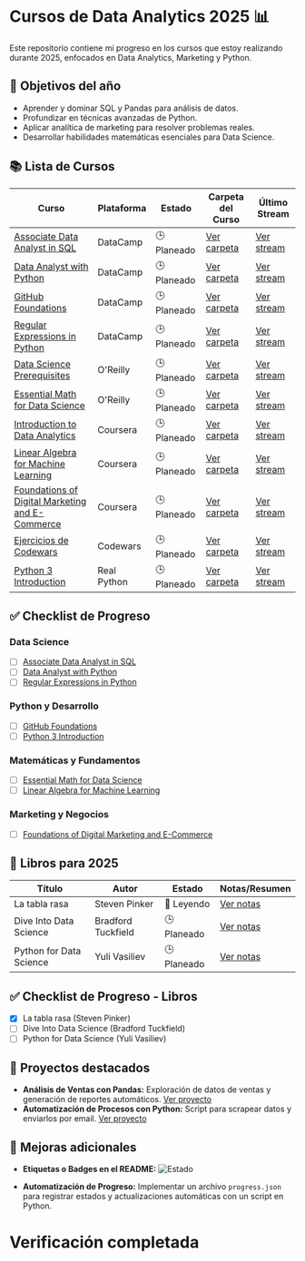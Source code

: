 # Cursos de Data Analytics 2025 📊

Este repositorio contiene mi progreso en los cursos que estoy realizando durante 2025, enfocados en Data Analytics, Marketing y Python.

## 🎯 Objetivos del año
- Aprender y dominar SQL y Pandas para análisis de datos.
- Profundizar en técnicas avanzadas de Python.
- Aplicar analítica de marketing para resolver problemas reales.
- Desarrollar habilidades matemáticas esenciales para Data Science.

## 📚 Lista de Cursos
| Curso                                         | Plataforma          | Estado      | Carpeta del Curso                                 | Último Stream                          |
|----------------------------------------------|---------------------|-------------|--------------------------------------------------|-------------------------------------------|
| [Associate Data Analyst in SQL](Associate_Data_Analyst_SQL/) | DataCamp            | 🕒 Planeado   | [Ver carpeta](Associate_Data_Analyst_SQL/)       | [Ver stream](#)                          |
| [Data Analyst with Python](Data_Analyst_with_Python/)        | DataCamp            | 🕒 Planeado   | [Ver carpeta](Data_Analyst_with_Python/)         | [Ver stream](#)                          |
| [GitHub Foundations](GitHub_Foundations/)                    | DataCamp            | 🕒 Planeado   | [Ver carpeta](GitHub_Foundations/)               | [Ver stream](#)                          |
| [Regular Expressions in Python](Regular_Expressions_in_Python/) | DataCamp       | 🕒 Planeado   | [Ver carpeta](Regular_Expressions_in_Python/)    | [Ver stream](#)                          |
| [Data Science Prerequisites](Data_Science_Prerequisites/)    | O'Reilly            | 🕒 Planeado   | [Ver carpeta](Data_Science_Prerequisites/)       | [Ver stream](#)                          |
| [Essential Math for Data Science](Essential_Math_for_Data_Science/) | O'Reilly    | 🕒 Planeado   | [Ver carpeta](Essential_Math_for_Data_Science/)  | [Ver stream](#)                          |
| [Introduction to Data Analytics](Intro_to_Data_Analytics/)   | Coursera            | 🕒 Planeado   | [Ver carpeta](Intro_to_Data_Analytics/)          | [Ver stream](#)                          |
| [Linear Algebra for Machine Learning](Linear_Algebra_ML/)    | Coursera            | 🕒 Planeado   | [Ver carpeta](Linear_Algebra_ML/)                | [Ver stream](#)                          |
| [Foundations of Digital Marketing and E-Commerce](Digital_Marketing_ECommerce/) | Coursera | 🕒 Planeado   | [Ver carpeta](Digital_Marketing_ECommerce/)      | [Ver stream](#)                          |
| [Ejercicios de Codewars](Codewars_Exercises/)                | Codewars            | 🕒 Planeado   | [Ver carpeta](Codewars_Exercises/)               | [Ver stream](#)                          |
| [Python 3 Introduction](Python3_Introduction/)              | Real Python         | 🕒 Planeado   | [Ver carpeta](Python3_Introduction/)             | [Ver stream](#)                          |

## ✅ Checklist de Progreso

### Data Science
- [ ] [Associate Data Analyst in SQL](Associate_Data_Analyst_SQL/)  
- [ ] [Data Analyst with Python](Data_Analyst_with_Python/)  
- [ ] [Regular Expressions in Python](Regular_Expressions_in_Python/)  

### Python y Desarrollo
- [ ] [GitHub Foundations](GitHub_Foundations/)  
- [ ] [Python 3 Introduction](Python3_Introduction/)  

### Matemáticas y Fundamentos
- [ ] [Essential Math for Data Science](Essential_Math_for_Data_Science/)  
- [ ] [Linear Algebra for Machine Learning](Linear_Algebra_ML/)  

### Marketing y Negocios
- [ ] [Foundations of Digital Marketing and E-Commerce](Digital_Marketing_ECommerce/)  

## 📖 Libros para 2025
| Título                                     | Autor               | Estado          | Notas/Resumen                                |
|-------------------------------------------|---------------------|-----------------|---------------------------------------------|
| La tabla rasa                             | Steven Pinker       | 📘 Leyendo      | [Ver notas](Libros/La_Tabla_Rasa.md)        |
| Dive Into Data Science                    | Bradford Tuckfield  | 🕒 Planeado      | [Ver notas](Libros/Dive_Into_Data_Science.md)|
| Python for Data Science                   | Yuli Vasiliev       | 🕒 Planeado      | [Ver notas](Libros/Python_for_Data_Science.md)|

## ✅ Checklist de Progreso - Libros
- [x] La tabla rasa (Steven Pinker)  
- [ ] Dive Into Data Science (Bradford Tuckfield)  
- [ ] Python for Data Science (Yuli Vasiliev)  

## 🌟 Proyectos destacados
- **Análisis de Ventas con Pandas:** Exploración de datos de ventas y generación de reportes automáticos. [Ver proyecto](Data_Analyst_with_Python/project.ipynb)
- **Automatización de Procesos con Python:** Script para scrapear datos y enviarlos por email. [Ver proyecto](Python3_Introduction/project.ipynb)

## 🏅 Mejoras adicionales
- **Etiquetas o Badges en el README:**
  ![Estado](https://img.shields.io/badge/Estado-En%20Progreso-yellow)

- **Automatización de Progreso:**
  Implementar un archivo `progress.json` para registrar estados y actualizaciones automáticas con un script en Python.
# Verificación completada

